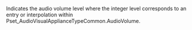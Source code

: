 Indicates the audio volume level where the integer level corresponds to an entry or interpolation within Pset_AudioVisualApplianceTypeCommon.AudioVolume.
